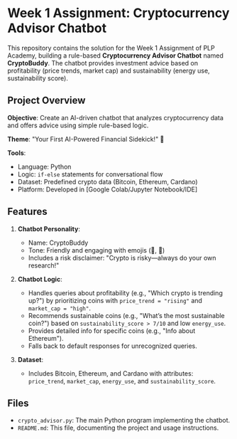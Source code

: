 # Week 1 Assignment: Cryptocurrency Advisor Chatbot

This repository contains the solution for the Week 1 Assignment of PLP Academy, building a rule-based **Cryptocurrency Advisor Chatbot** named **CryptoBuddy**. The chatbot provides investment advice based on profitability (price trends, market cap) and sustainability (energy use, sustainability score).

## Project Overview

**Objective**: Create an AI-driven chatbot that analyzes cryptocurrency data and offers advice using simple rule-based logic.

**Theme**: "Your First AI-Powered Financial Sidekick!" 🌟

**Tools**:
- Language: Python
- Logic: `if-else` statements for conversational flow
- Dataset: Predefined crypto data (Bitcoin, Ethereum, Cardano)
- Platform: Developed in [Google Colab/Jupyter Notebook/IDE]

## Features

1. **Chatbot Personality**:
   - Name: CryptoBuddy
   - Tone: Friendly and engaging with emojis (🚀, 🌱)
   - Includes a risk disclaimer: "Crypto is risky—always do your own research!"

2. **Chatbot Logic**:
   - Handles queries about profitability (e.g., "Which crypto is trending up?") by prioritizing coins with `price_trend = "rising"` and `market_cap = "high"`.
   - Recommends sustainable coins (e.g., "What’s the most sustainable coin?") based on `sustainability_score > 7/10` and low `energy_use`.
   - Provides detailed info for specific coins (e.g., "Info about Ethereum").
   - Falls back to default responses for unrecognized queries.

3. **Dataset**:
   - Includes Bitcoin, Ethereum, and Cardano with attributes: `price_trend`, `market_cap`, `energy_use`, and `sustainability_score`.

## Files
- `crypto_advisor.py`: The main Python program implementing the chatbot.
- `README.md`: This file, documenting the project and usage instructions.